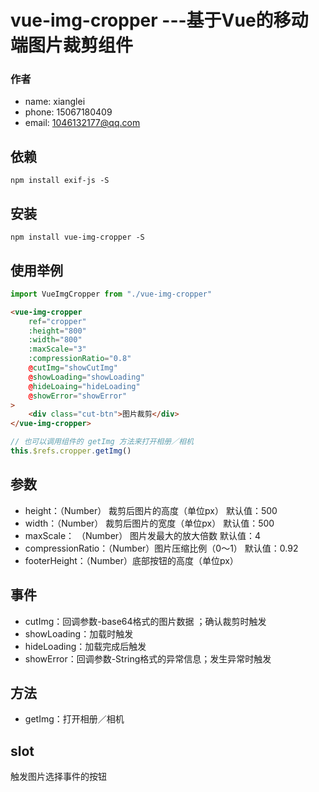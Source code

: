 # vue-img-cropper ---基于Vue的移动端图片裁剪组件

### 作者
 - name: xianglei
 - phone: 15067180409
 - email: 1046132177@qq.com

## 依赖
```shell
npm install exif-js -S
```

## 安装
```shell
npm install vue-img-cropper -S
```

## 使用举例
```js
import VueImgCropper from "./vue-img-cropper"
```
```html
<vue-img-cropper
    ref="cropper"
    :height="800"
    :width="800"
    :maxScale="3"
    :compressionRatio="0.8"
    @cutImg="showCutImg"
    @showLoading="showLoading"
    @hideLoaing="hideLoading"
    @showError="showError"
>
    <div class="cut-btn">图片裁剪</div>
</vue-img-cropper>
```

```js
// 也可以调用组件的 getImg 方法来打开相册／相机
this.$refs.cropper.getImg()
```

## 参数
 - height：（Number） 裁剪后图片的高度（单位px） 默认值：500
 - width：（Number） 裁剪后图片的宽度（单位px） 默认值：500
 - maxScale： （Number） 图片发最大的放大倍数    默认值：4
 - compressionRatio：（Number）图片压缩比例（0～1） 默认值：0.92
 - footerHeight：（Number）底部按钮的高度（单位px）

## 事件
 - cutImg：回调参数-base64格式的图片数据 ；确认裁剪时触发
 - showLoading：加载时触发
 - hideLoading：加载完成后触发
 - showError：回调参数-String格式的异常信息；发生异常时触发

## 方法
 - getImg：打开相册／相机

## slot
 触发图片选择事件的按钮
